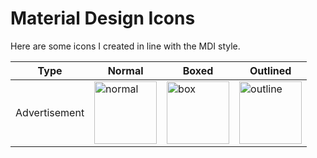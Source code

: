 # Material Design Icons

Here are some icons I created in line with the MDI style.


|Type|Normal|Boxed|Outlined|
|-|-|-|-|
|Advertisement|<img alt="normal" src="./icons/ad.svg" width="100">|<img alt="box" src="./icons/ad-box.svg" width="100">|<img alt="outline" src="./icons/ad-outline.svg" width="100">|

